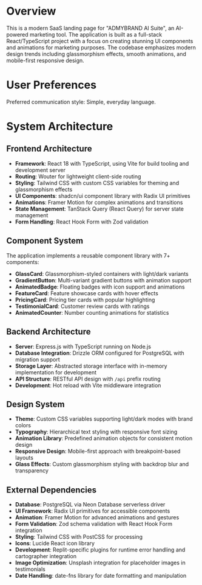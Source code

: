 # Overview

This is a modern SaaS landing page for "ADMYBRAND AI Suite", an AI-powered marketing tool. The application is built as a full-stack React/TypeScript project with a focus on creating stunning UI components and animations for marketing purposes. The codebase emphasizes modern design trends including glassmorphism effects, smooth animations, and mobile-first responsive design.

# User Preferences

Preferred communication style: Simple, everyday language.

# System Architecture

## Frontend Architecture
- **Framework**: React 18 with TypeScript, using Vite for build tooling and development server
- **Routing**: Wouter for lightweight client-side routing
- **Styling**: Tailwind CSS with custom CSS variables for theming and glassmorphism effects
- **UI Components**: shadcn/ui component library with Radix UI primitives
- **Animations**: Framer Motion for complex animations and transitions
- **State Management**: TanStack Query (React Query) for server state management
- **Form Handling**: React Hook Form with Zod validation

## Component System
The application implements a reusable component library with 7+ components:
- **GlassCard**: Glassmorphism-styled containers with light/dark variants
- **GradientButton**: Multi-variant gradient buttons with animation support
- **AnimatedBadge**: Floating badges with icon support and animations
- **FeatureCard**: Feature showcase cards with hover effects
- **PricingCard**: Pricing tier cards with popular highlighting
- **TestimonialCard**: Customer review cards with ratings
- **AnimatedCounter**: Number counting animations for statistics

## Backend Architecture
- **Server**: Express.js with TypeScript running on Node.js
- **Database Integration**: Drizzle ORM configured for PostgreSQL with migration support
- **Storage Layer**: Abstracted storage interface with in-memory implementation for development
- **API Structure**: RESTful API design with `/api` prefix routing
- **Development**: Hot reload with Vite middleware integration

## Design System
- **Theme**: Custom CSS variables supporting light/dark modes with brand colors
- **Typography**: Hierarchical text styling with responsive font sizing
- **Animation Library**: Predefined animation objects for consistent motion design
- **Responsive Design**: Mobile-first approach with breakpoint-based layouts
- **Glass Effects**: Custom glassmorphism styling with backdrop blur and transparency

## External Dependencies

- **Database**: PostgreSQL via Neon Database serverless driver
- **UI Framework**: Radix UI primitives for accessible components
- **Animation**: Framer Motion for advanced animations and gestures
- **Form Validation**: Zod schema validation with React Hook Form integration
- **Styling**: Tailwind CSS with PostCSS for processing
- **Icons**: Lucide React icon library
- **Development**: Replit-specific plugins for runtime error handling and cartographer integration
- **Image Optimization**: Unsplash integration for placeholder images in testimonials
- **Date Handling**: date-fns library for date formatting and manipulation